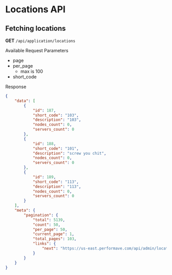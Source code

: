 # Locations API

## Fetching locations

**GET** `/api/application/locations`

Available Request Parameters

-   page
-   per_page
    -   max is 100
-   short_code

Response

```json
{
    "data": [
        {
            "id": 187,
            "short_code": "103",
            "description": "103",
            "nodes_count": 0,
            "servers_count": 0
        },
        {
            "id": 188,
            "short_code": "101",
            "description": "screw you chit",
            "nodes_count": 0,
            "servers_count": 0
        },
        {
            "id": 189,
            "short_code": "113",
            "description": "113",
            "nodes_count": 0,
            "servers_count": 0
        }
    ],
    "meta": {
        "pagination": {
            "total": 5139,
            "count": 50,
            "per_page": 50,
            "current_page": 1,
            "total_pages": 103,
            "links": {
                "next": "https://us-east.performave.com/api/admin/locations?page=2"
            }
        }
    }
}
```
